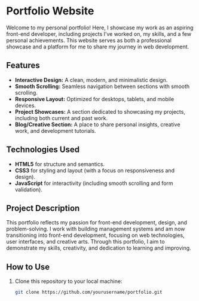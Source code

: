 # Portfolio Website

Welcome to my personal portfolio! Here, I showcase my work as an aspiring front-end developer, including projects I’ve worked on, my skills, and a few personal achievements. 
This website serves as both a professional showcase and a platform for me to share my journey in web development.

## Features
- **Interactive Design:** A clean, modern, and minimalistic design.
- **Smooth Scrolling:** Seamless navigation between sections with smooth scrolling.
- **Responsive Layout:** Optimized for desktops, tablets, and mobile devices.
- **Project Showcases:** A section dedicated to showcasing my projects, including both current and past work.
- **Blog/Creative Section:** A place to share personal insights, creative work, and development tutorials.

## Technologies Used
- **HTML5** for structure and semantics.
- **CSS3** for styling and layout (with a focus on responsiveness and design).
- **JavaScript** for interactivity (including smooth scrolling and form validation).

## Project Description

This portfolio reflects my passion for front-end development, design, and problem-solving. 
I work with building management systems and am now transitioning into front-end development, focusing on web technologies, user interfaces, and creative arts. 
Through this portfolio, I aim to demonstrate my skills, creativity, and dedication to learning and improving.

## How to Use

1. Clone this repository to your local machine:
   ```bash
   git clone https://github.com/yourusername/portfolio.git

